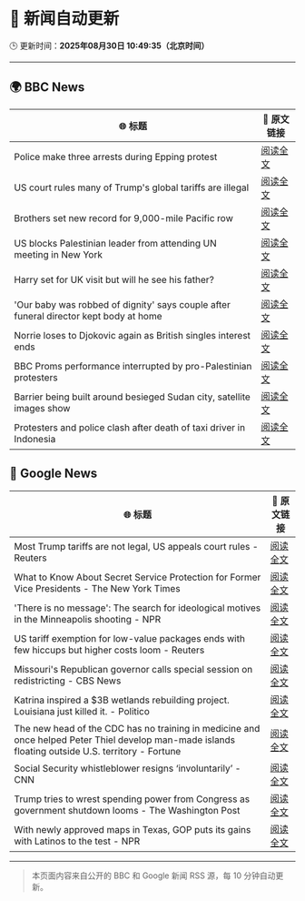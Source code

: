 # 🧠 新闻自动更新

🕒 更新时间：**2025年08月30日 10:49:35（北京时间）**

---

## 🌍 BBC News

| 🌐 标题 | 🔗 原文链接 |
|--------|-------------|
| Police make three arrests during Epping protest | [阅读全文](https://www.bbc.com/news/articles/c24z0105m24o?at_medium=RSS&at_campaign=rss) |
| US court rules many of Trump's global tariffs are illegal | [阅读全文](https://www.bbc.com/news/articles/ckgj7jxkq58o?at_medium=RSS&at_campaign=rss) |
| Brothers set new record for 9,000-mile Pacific row | [阅读全文](https://www.bbc.com/news/articles/c9876y4z4rgo?at_medium=RSS&at_campaign=rss) |
| US blocks Palestinian leader from attending UN meeting in New York | [阅读全文](https://www.bbc.com/news/articles/cjdym32z9v7o?at_medium=RSS&at_campaign=rss) |
| Harry set for UK visit but will he see his father? | [阅读全文](https://www.bbc.com/news/articles/cwy0dgpyq35o?at_medium=RSS&at_campaign=rss) |
| 'Our baby was robbed of dignity' says couple after funeral director kept body at home | [阅读全文](https://www.bbc.com/news/articles/cn85w4406g9o?at_medium=RSS&at_campaign=rss) |
| Norrie loses to Djokovic again as British singles interest ends | [阅读全文](https://www.bbc.com/sport/tennis/articles/clyjk21gyw9o?at_medium=RSS&at_campaign=rss) |
| BBC Proms performance interrupted by pro-Palestinian protesters | [阅读全文](https://www.bbc.com/news/articles/c4gl1kx1091o?at_medium=RSS&at_campaign=rss) |
| Barrier being built around besieged Sudan city, satellite images show | [阅读全文](https://www.bbc.com/news/articles/c4gz1ekdee3o?at_medium=RSS&at_campaign=rss) |
| Protesters and police clash after death of taxi driver in Indonesia | [阅读全文](https://www.bbc.com/news/articles/cjw6el72xd4o?at_medium=RSS&at_campaign=rss) |

## 📰 Google News

| 🌐 标题 | 🔗 原文链接 |
|--------|-------------|
| Most Trump tariffs are not legal, US appeals court rules - Reuters | [阅读全文](https://news.google.com/rss/articles/CBMirAFBVV95cUxPWVJOWEdWVHhlblZsVWViRnpnMm9MOWQ0TDg2SUN5N1Z5dkRZV2tzaWFpdDdublA0cEkwdDhYdjMwV1RRTjQ1WmpJOHFmT0VEWTI0Q0NFWHNCVDlTZmZRdzZjOG5FWGsxcU1QTGEzRk1WSTVRTVNKeXhWWjY1NGVhdHpuTWZ2czhzcTBXdlFjZEJQNXY0N2FGeUNhTHAtcXFhX3Jsd05wZ2tNSm5u?oc=5) |
| What to Know About Secret Service Protection for Former Vice Presidents - The New York Times | [阅读全文](https://news.google.com/rss/articles/CBMimwFBVV95cUxQV01vcFhMNDA3SGhrU3l4cnFKVWhES193R0YzZWJUNjlBV25FTUZuRkhBcDRDVnVZNVlmZU51dEZ2cFNzekZIMVczOTNRN1FuUzdPNHE0RTB5VlBiQ3JFTmpHNmtLUEU4SWNWa25MeWpHUUdxODl2N3BPYTBkMG1yc21rQXlidjhzQmVpWDdvbkxscVFHakVUMHZITQ?oc=5) |
| 'There is no message': The search for ideological motives in the Minneapolis shooting - NPR | [阅读全文](https://news.google.com/rss/articles/CBMifEFVX3lxTE9wS1pLeDhTZDlEZm9YTlZocEhnM0R5cGt1Z3BOV3dCNWIyOFNQdVBSTFdfcEZUYjNzY3hfd001a1dTRFZ1TUpIZGdSVVk4MWNWNUs3M1BnYWVmSFQ0RzZUZFlLMGNUOFNGX2NJaWszRkxXNWNXQjViT21BTDE?oc=5) |
| US tariff exemption for low-value packages ends with few hiccups but higher costs loom - Reuters | [阅读全文](https://news.google.com/rss/articles/CBMixAFBVV95cUxNSlZlWFZSWWtZREY5WkNld0JUWDg3NWc1NENEMXgyWTdzZGVMNy1DQW84aTA3Q29yUUowWGNKVlhYMXBucTNIOEFvVnN5Vm5IamhCRGxXZVcyajZOX3QtZnVEcGdBQWZkRWVYRG1pc0VhcGZxZzJ3ZVpjRV9oSzYzbHZ0XzZUUTRiXzBHYjBEcHdXS2x1eUU3cjhEdTg3eVJNT1RNanBWOVo5bnRwLVVZTjFBNzhxRTI5LVRHTzNCbEVvTmFi?oc=5) |
| Missouri's Republican governor calls special session on redistricting - CBS News | [阅读全文](https://news.google.com/rss/articles/CBMingFBVV95cUxPSE9rT19NbFJXN0JnQzhqUThSQTJtUzhxakllakFRN3E5bFhxZEs0TUN4bGt0MzFIUDNVSTlxUktJQjRxR3llSUMxcVZ0T1ZXUUN4OTRjUTFmdHFjbk91MGlHdF9SYVhRejZJelNUS0V0X3RNYkVHMHhwaXlhUWFaTUYxcjhGQk9wQXpqS1lFUElIZzVySmIya0dYcF95Z9IBowFBVV95cUxPNl95SnduRlBnek14eFZtb05fNm05OXNFS2ctTlh3aFotZS1PaHVWVklHZDVkRzVQaEhTWWljMzgzSFRoeHNlNGhmR0xweko0clFGeGdFUnNPc2ZSSnJCZ05xVUhqRWZoeWNqREZTTnNOSFdIelVfRHliLWZMcVYwUzlGMm1uazgwNVVTcW1WaVFHR29IM0hqblFxTUJ2NTVxZ3B3?oc=5) |
| Katrina inspired a $3B wetlands rebuilding project. Louisiana just killed it. - Politico | [阅读全文](https://news.google.com/rss/articles/CBMiwgFBVV95cUxOYmtaeVVUTGJPWElFb0I0ZXl2NGZWNG5tMjEwNDYyTmE1akRNekJQbl9mSEhOLW1hX09vM2dhWl83WVEtTy1ONVVzTHdlNjhCaHFFWWN1aFFMUDdmSUFUeXpOS09hc29qTk4yWDRweHhXLUtZbzFRM2hMc3o1VzR0dXBYLU1JQ1ZyQ211SlE3ZTJpZURLbDdyYjQydmlQaFd0Sm16UEloRG9NZTNlck1JNGtnNjRuR2FiRHU5dDBXWjZidw?oc=5) |
| The new head of the CDC has no training in medicine and once helped Peter Thiel develop man-made islands floating outside U.S. territory - Fortune | [阅读全文](https://news.google.com/rss/articles/CBMilwFBVV95cUxOR2ZtMVN5SWpvTjVvb0x3aFF4WDVLSkRGZV9mbnV6ZjUyU2VoS1N2aGxBWUVvN2dLSElVM2hhaXc1aG1vUFg1TE5seXNsbFE4QjQ3ZXlIRmNoRXViWEtSTmFXMVQ3R3B5YTJ4YTNjRlJteGQzUUp1ZVlXYzBKVk90c2h1N3pfczVFUkZSZEdqTUQ1dkxZSmxB?oc=5) |
| Social Security whistleblower resigns ‘involuntarily’ - CNN | [阅读全文](https://news.google.com/rss/articles/CBMilgFBVV95cUxNd2JtSy1Dd2t0V3F0R1VDSXRJWko0TDl1UE1EeXpDaVNYR3RpRVphSEl1S3p4bWpRUmRqWUYxWjlJc3VHWUEwNXJzWV9BNldfQ19KUGxKZmV3VlBsaTBwQXI2V1hCWlEwRHpjWlJRS2ZvYTJmczl2cWM5X2JjV3JqbnZpSWZJSFRPZ25TZmNjOFA5UGU0N1E?oc=5) |
| Trump tries to wrest spending power from Congress as government shutdown looms - The Washington Post | [阅读全文](https://news.google.com/rss/articles/CBMiiwFBVV95cUxPRkRxdWprTzV0NUVhVlV0bFlWZEZMUE5GSHVmWVZKTjdydWhXNG9GTFkxcXRsY2R4d1lSUlZ4UlRHZjdhb0VDengtQXhfeDVWN0l0a0p4M1R5NmVvc0NDWFpYYjdJY0JxUzFLbFZUenNsdER3Q243SEZwNm85WUFvX2Z1WHlLRk1EVlow?oc=5) |
| With newly approved maps in Texas, GOP puts its gains with Latinos to the test - NPR | [阅读全文](https://news.google.com/rss/articles/CBMiwgFBVV95cUxOYzFSSjJOQ1NpaUZVTjJ1TVcwQzJyaXFNY1QxeVlSYkpoVGF3T0NYeTN6SDJFbU9XVWpSazZDRnQ5MEpIRjlHaldUNTJ3N0dCMklGeTJJNVV6a2N3LTJncWZHNWZXMWptV0JidnZ6VkRTek1wOFQ1YXVEcjQ0c2V1RGFEUDhzYjluUGNYOXF6bWl2OHZ6ekIya1hvcG45Z2lTcEduRnlFT280UjlSWnlWSDBoTGl5eG1ZQTJOeWt6ZXIwdw?oc=5) |

---
> 本页面内容来自公开的 BBC 和 Google 新闻 RSS 源，每 10 分钟自动更新。